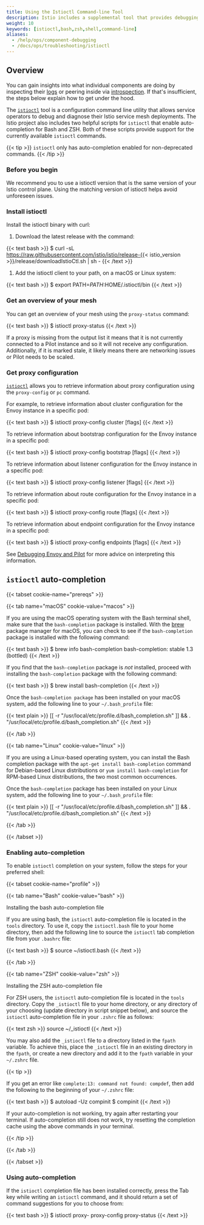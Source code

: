 ```yaml
---
title: Using the Istioctl Command-line Tool
description: Istio includes a supplemental tool that provides debugging and diagnosis for Istio service mesh deployments.
weight: 10
keywords: [istioctl,bash,zsh,shell,command-line]
aliases:
  - /help/ops/component-debugging
  - /docs/ops/troubleshooting/istioctl
---
```


## Overview

You can gain insights into what individual components are doing by inspecting their [logs](/docs/ops/diagnostic-tools/component-logging/)
or peering inside via [introspection](/docs/ops/diagnostic-tools/controlz/). If that's insufficient, the steps below explain
how to get under the hood.

The [`istioctl`](/docs/reference/commands/istioctl) tool is a configuration command line utility that allows service operators to debug and diagnose their Istio service mesh deployments. The Istio project also includes two helpful scripts for `istioctl` that enable auto-completion for Bash and ZSH. Both of these scripts provide support for the currently available `istioctl` commands.

{{< tip >}}
`istioctl` only has auto-completion enabled for non-deprecated commands.
{{< /tip >}}

### Before you begin

We recommend you to use a istioctl version that is the same version of your Istio control plane. Using the matching version of istioctl helps avoid unforeseen issues.

### Install istioctl

Install the istioctl binary with curl:

1. Download the latest release with the command:

{{< text bash >}}
$ curl -sL https://raw.githubusercontent.com/istio/istio/release-{{< istio_version >}}/release/downloadIstioCtl.sh | sh - 
{{< /text >}}

1. Add the istioctl client to your path, on a macOS or Linux system:

{{< text bash >}}
$ export PATH=$PATH:$HOME/.istioctl/bin 
{{< /text >}}

### Get an overview of your mesh

You can get an overview of your mesh using the `proxy-status` command:

{{< text bash >}}
$ istioctl proxy-status
{{< /text >}}

If a proxy is missing from the output list it means that it is not currently connected to a Pilot instance and so it
will not receive any configuration. Additionally, if it is marked stale, it likely means there are networking issues or
Pilot needs to be scaled.

### Get proxy configuration

[`istioctl`](/docs/reference/commands/istioctl) allows you to retrieve information about proxy configuration using the `proxy-config` or `pc` command.

For example, to retrieve information about cluster configuration for the Envoy instance in a specific pod:

{{< text bash >}}
$ istioctl proxy-config cluster <pod-name> [flags]
{{< /text >}}

To retrieve information about bootstrap configuration for the Envoy instance in a specific pod:

{{< text bash >}}
$ istioctl proxy-config bootstrap <pod-name> [flags]
{{< /text >}}

To retrieve information about listener configuration for the Envoy instance in a specific pod:

{{< text bash >}}
$ istioctl proxy-config listener <pod-name> [flags]
{{< /text >}}

To retrieve information about route configuration for the Envoy instance in a specific pod:

{{< text bash >}}
$ istioctl proxy-config route <pod-name> [flags]
{{< /text >}}

To retrieve information about endpoint configuration for the Envoy instance in a specific pod:

{{< text bash >}}
$ istioctl proxy-config endpoints <pod-name> [flags]
{{< /text >}}

See [Debugging Envoy and Pilot](/docs/ops/diagnostic-tools/proxy-cmd/) for more advice on interpreting this information.

## `istioctl` auto-completion

{{< tabset cookie-name="prereqs" >}}

{{< tab name="macOS" cookie-value="macos" >}}

If you are using the macOS operating system with the Bash terminal shell, make sure that the `bash-completion` package is installed. With the [brew](https://brew.sh) package manager for macOS, you can check to see if the `bash-completion` package is installed with the following command:

{{< text bash >}}
$ brew info bash-completion
bash-completion: stable 1.3 (bottled)
{{< /text >}}

If you find that the `bash-completion` package is _not_ installed, proceed with installing the `bash-completion` package with the following command:

{{< text bash >}}
$ brew install bash-completion
{{< /text >}}

Once the `bash-completion package` has been installed on your macOS system, add the following line to your `~/.bash_profile` file:

{{< text plain >}}
[[ -r "/usr/local/etc/profile.d/bash_completion.sh" ]] && . "/usr/local/etc/profile.d/bash_completion.sh"
{{< /text >}}

{{< /tab >}}

{{< tab name="Linux" cookie-value="linux" >}}

If you are using a Linux-based operating system, you can install the Bash completion package with the `apt-get install bash-completion` command for Debian-based Linux distributions or `yum install bash-completion` for RPM-based Linux distributions, the two most common occurrences.

Once the `bash-completion` package has been installed on your Linux system, add the following line to your `~/.bash_profile` file:

{{< text plain >}}
[[ -r "/usr/local/etc/profile.d/bash_completion.sh" ]] && . "/usr/local/etc/profile.d/bash_completion.sh"
{{< /text >}}

{{< /tab >}}

{{< /tabset >}}

### Enabling auto-completion

To enable `istioctl` completion on your system, follow the steps for your preferred shell:

{{< tabset cookie-name="profile" >}}

{{< tab name="Bash" cookie-value="bash" >}}

Installing the bash auto-completion file

If you are using bash, the `istioctl` auto-completion file is located in the `tools` directory. To use it, copy the `istioctl.bash` file to your home directory, then add the following line to source the `istioctl` tab completion file from your `.bashrc` file:

{{< text bash >}}
$ source ~/istioctl.bash
{{< /text >}}

{{< /tab >}}

{{< tab name="ZSH" cookie-value="zsh" >}}

Installing the ZSH auto-completion file

For ZSH users, the `istioctl` auto-completion file is located in the `tools` directory. Copy the `_istioctl` file to your home directory, or any directory of your choosing (update directory in script snippet below), and source the `istioctl` auto-completion file in your `.zshrc` file as follows:

{{< text zsh >}}
source ~/_istioctl
{{< /text >}}

You may also add the `_istioctl` file to a directory listed in the `fpath` variable. To achieve this, place the `_istioctl` file in an existing directory in the `fpath`, or create a new directory and add it to the `fpath` variable in your `~/.zshrc` file.

{{< tip >}}

If you get an error like `complete:13: command not found: compdef`, then add the following to the beginning of your `~/.zshrc` file:

{{< text bash >}}
$ autoload -Uz compinit
$ compinit
{{< /text >}}

If your auto-completion is not working, try again after restarting your terminal. If auto-completion still does not work, try resetting the completion cache using the above commands in your terminal.

{{< /tip >}}

{{< /tab >}}

{{< /tabset >}}

### Using auto-completion

If the `istioctl` completion file has been installed correctly, press the Tab key while writing an `istioctl` command, and it should return a set of command suggestions for you to choose from:

{{< text bash >}}
$ istioctl proxy-<TAB>
proxy-config proxy-status
{{< /text >}}
